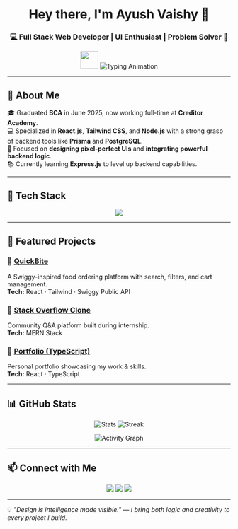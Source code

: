 <!-- HEADER -->
<h1 align="center">Hey there, I'm Ayush Vaishy 👋</h1>
<h3 align="center">💻 Full Stack Web Developer | UI Enthusiast | Problem Solver 🚀</h3>

<p align="center">
  <img src="https://media.giphy.com/media/hvRJCLFzcasrR4ia7z/giphy.gif" width="40">
  <img src="https://readme-typing-svg.herokuapp.com?font=Fira+Code&size=22&pause=1000&color=38B2AC&center=true&vCenter=true&width=500&lines=Passionate+Full+Stack+Web+Developer;Frontend+Lover+with+Backend+Skills;Building+Scalable+and+Beautiful+Web+Apps;Always+Learning+New+Technologies" alt="Typing Animation" />
</p>

---

## 🌟 About Me  
🎓 Graduated **BCA** in June 2025, now working full-time at **Creditor Academy**.  
💻 Specialized in **React.js**, **Tailwind CSS**, and **Node.js** with a strong grasp of backend tools like **Prisma** and **PostgreSQL**.  
🎯 Focused on **designing pixel-perfect UIs** and **integrating powerful backend logic**.  
📚 Currently learning **Express.js** to level up backend capabilities.  

---

## 🚀 Tech Stack

<p align="center">
  <img src="https://skillicons.dev/icons?i=react,tailwind,bootstrap,js,html,css,nodejs,express,prisma,postgres,git,github,vscode" />
</p>

---

## 📂 Featured Projects

### 🍔 [QuickBite](https://github.com/AyushVaishy/QuickBite)  
A Swiggy-inspired food ordering platform with search, filters, and cart management.  
**Tech:** React · Tailwind · Swiggy Public API  

### 💬 [Stack Overflow Clone](https://github.com/AyushVaishy/Stack_Overflow)  
Community Q&A platform built during internship.  
**Tech:** MERN Stack  

### 🎨 [Portfolio (TypeScript)](https://github.com/AyushVaishy/My-Portfolio)  
Personal portfolio showcasing my work & skills.  
**Tech:** React · TypeScript  

---

## 📊 GitHub Stats

<p align="center">
  <img src="https://github-readme-stats.vercel.app/api?username=AyushVaishy&theme=radical&show_icons=true&hide_border=true" alt="Stats" />
  <img src="https://github-readme-streak-stats.herokuapp.com/?user=AyushVaishy&theme=radical&hide_border=true" alt="Streak" />
</p>

<p align="center">
  <img src="https://github-readme-activity-graph.vercel.app/graph?username=AyushVaishy&bg_color=0D1117&color=38B2AC&line=38B2AC&point=FFFFFF&hide_border=true" alt="Activity Graph" />
</p>

---

## 📫 Connect with Me

<p align="center">
  <a href="https://ayush-vaishy-portfolio-website.netlify.app/" target="_blank"><img src="https://img.shields.io/badge/Portfolio-%230077B5.svg?&style=for-the-badge&logo=web&logoColor=white" /></a>
  <a href="https://www.linkedin.com/in/ayush-vaishy-7272a0250" target="_blank"><img src="https://img.shields.io/badge/LinkedIn-%230A66C2.svg?&style=for-the-badge&logo=linkedin&logoColor=white" /></a>
  <a href="mailto:your-email@example.com"><img src="https://img.shields.io/badge/Email-%23D14836.svg?&style=for-the-badge&logo=gmail&logoColor=white" /></a>
</p>

---

💡 *"Design is intelligence made visible." — I bring both logic and creativity to every project I build.*
